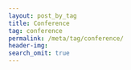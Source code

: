 ```yaml
---
layout: post_by_tag
title: Conference
tag: conference
permalink: /meta/tag/conference/
header-img: 
search_omit: true
---
```

